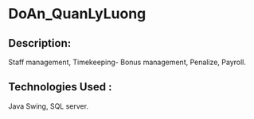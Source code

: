 # DoAn_QuanLyLuong
## Description: 
Staff management,
Timekeeping- Bonus management,
Penalize,
Payroll.
## Technologies Used :
Java Swing, SQL server.
